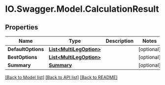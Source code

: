 # IO.Swagger.Model.CalculationResult
## Properties

Name | Type | Description | Notes
------------ | ------------- | ------------- | -------------
**DefaultOptions** | [**List&lt;MultiLegOption&gt;**](MultiLegOption.md) |  | [optional] 
**BestOptions** | [**List&lt;MultiLegOption&gt;**](MultiLegOption.md) |  | [optional] 
**Summary** | [**Summary**](Summary.md) |  | [optional] 

[[Back to Model list]](../README.md#documentation-for-models) [[Back to API list]](../README.md#documentation-for-api-endpoints) [[Back to README]](../README.md)

